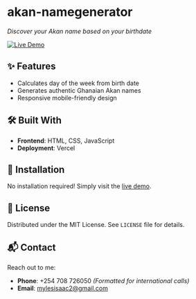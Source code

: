 # akan-namegenerator  
*Discover your Akan name based on your birthdate*

[![Live Demo](https://img.shields.io/badge/Akan_Generator-Live_Demo-2ea44f?style=for-the-badge)](https://akan-namegenerator.vercel.app/)

## ✨ Features
- Calculates day of the week from birth date
- Generates authentic Ghanaian Akan names
- Responsive mobile-friendly design

## 🛠️ Built With
- **Frontend**: HTML, CSS, JavaScript 
- **Deployment**: Vercel

## 🚀 Installation  
No installation required! Simply visit the [live demo](https://akan-namegenerator.vercel.app/).

## 📜 License  
Distributed under the MIT License. See `LICENSE` file for details.

## 📬 Contact  
Reach out to me:  
- **Phone**: +254 708 726050   *(Formatted for international calls)* 
- **Email**: [mylesisaac2@gmail.com](mailto:mylesisaac2@gmail.com)  

